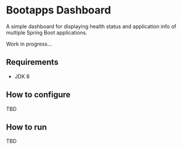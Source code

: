 # Bootapps Dashboard

A simple dashboard for displaying health status and application info of multiple Spring Boot applications.

Work in progress...

## Requirements

- JDK 8

## How to configure

TBD

## How to run

TBD